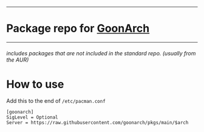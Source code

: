 
---
# Package repo for [GoonArch](https://github.com/goonarch)
---
###### includes packages that are not included in the standard repo. (usually from the AUR)

# How to use
Add this to the end of `/etc/pacman.conf`

```
[goonarch]
SigLevel = Optional
Server = https://raw.githubusercontent.com/goonarch/pkgs/main/$arch

```
